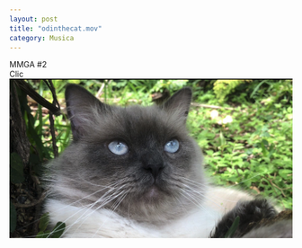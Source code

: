 ```yaml
---
layout: post
title: "odinthecat.mov"
category: Musica
---
```

MMGA #2  
Clic
[![makemetalcoregreatagain](/images/up/posts/odinthecat.png)](/subidas/videos/odinthecat.MOV)

